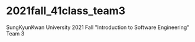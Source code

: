 # 2021fall_41class_team3

SungKyunKwan University
2021 Fall "Introduction to Software Engineering" Team 3
